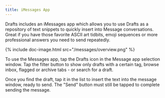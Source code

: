 ```yaml
---
title: iMessages App
---
```


Drafts includes an iMessages app which allows you to use Drafts as a repository of text snippets to quickly insert into Message conversations. Great if you have those favorite ASCII art tidbits, emoji sequences or more professional answers you need to send repeatedly.

{% include doc-image.html src="/messages/overview.png" %}

To use the Messages app, tap the Drafts icon in the Message app selection window. Tap the filter button to show only drafts with a certain tag, browse inbox, flagged or archive tabs - or search for a draft.

Once you find the draft, tap it in the list to insert the text into the message window, ready to send.  The "Send" button must still be tapped to complete sending the message.
